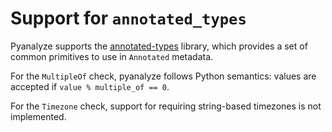 # Support for `annotated_types`

Pyanalyze supports the [annotated-types](https://pypi.org/project/annotated-types/) library, which provides a set of common primitives to use in `Annotated` metadata.

For the `MultipleOf` check, pyanalyze follows Python semantics: values
are accepted if `value % multiple_of == 0`.

For the `Timezone` check, support for requiring string-based timezones is not implemented.
